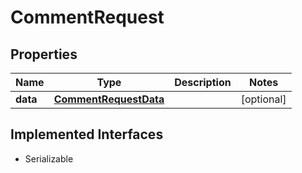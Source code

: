 

# CommentRequest


## Properties

Name | Type | Description | Notes
------------ | ------------- | ------------- | -------------
**data** | [**CommentRequestData**](CommentRequestData.md) |  |  [optional]


## Implemented Interfaces

* Serializable


